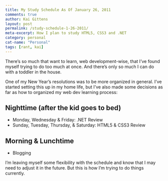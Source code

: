 ```yaml
---
title: My Study Schedule As Of January 26, 2011
comments: true
author: Kai Gittens
layout: post
permalink: /study-schedule-1-26-2011/
meta-excerpt: How I plan to study HTML5, CSS3 and .NET
category: personal
cat-name: "Personal"
tags: [rant, kai]
---
```

There’s so much that want to learn, web development-wise, that I’ve found myself trying to do too much at once. And there’s only so much I can do with a toddler in the house.

One of my New Year’s resolutions was to be more organized in general. I’ve started setting this up in my home life, but I’ve also made some decisions as far as how to organized my web dev learning process:

## Nighttime (after the kid goes to bed)

*   Monday, Wednesday & Friday: .NET Review
*   Sunday, Tuesday, Thursday, & Saturday: HTML5 & CSS3 Review

## Morning & Lunchtime

*   Blogging

I’m leaving myself some flexibility with the schedule and know that I may need to adjust it in the future. But this is how I’m trying to do things currently.